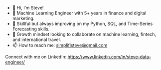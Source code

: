 - 👋 Hi, I’m Steve!
- 🌱 Machine Learning Engineer with 5+ years in finance and digital marketing.
- 👀 Skillful but always improving on my Python, SQL, and Time-Series Forecasting skills.
- 💞️ Growth mindset looking to collaborate on machine learning, fintech, and international travel.
- 📫 How to reach me: simplifisteve@gmail.com

Connect with me on LinkedIn: https://www.linkedin.com/in/steve-data-engineer/

<!---
simplifisteve/simplifisteve is a ✨ special ✨ repository because its `README.md` (this file) appears on your GitHub profile.
You can click the Preview link to take a look at your changes.
--->
